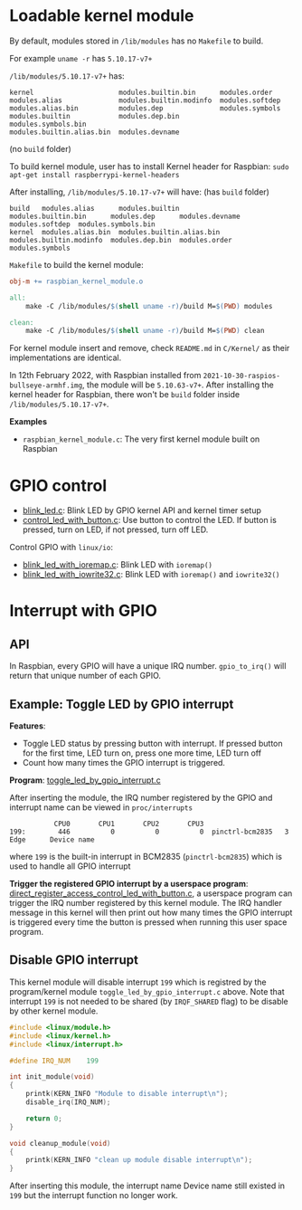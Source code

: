 # Loadable kernel module

By default, modules stored in ``/lib/modules`` has no ``Makefile`` to build.

For example ``uname -r`` has ``5.10.17-v7+``

``/lib/modules/5.10.17-v7+`` has:

```
kernel                     modules.builtin.bin      modules.order
modules.alias              modules.builtin.modinfo  modules.softdep
modules.alias.bin          modules.dep              modules.symbols
modules.builtin            modules.dep.bin          modules.symbols.bin
modules.builtin.alias.bin  modules.devname
```

(no ``build`` folder)

To build kernel module, user has to install Kernel header for Raspbian: ``sudo apt-get install raspberrypi-kernel-headers``

After installing, ``/lib/modules/5.10.17-v7+`` will have: (has ``build`` folder)

```
build   modules.alias      modules.builtin            modules.builtin.bin      modules.dep      modules.devname  modules.softdep  modules.symbols.bin
kernel  modules.alias.bin  modules.builtin.alias.bin  modules.builtin.modinfo  modules.dep.bin  modules.order    modules.symbols
```

``Makefile`` to build the kernel module:

```Makefile
obj-m += raspbian_kernel_module.o

all:
	make -C /lib/modules/$(shell uname -r)/build M=$(PWD) modules

clean:
	make -C /lib/modules/$(shell uname -r)/build M=$(PWD) clean
```    

For kernel module insert and remove, check ``README.md`` in ``C/Kernel/`` as their implementations are identical.

In 12th February 2022, with Raspbian installed from ``2021-10-30-raspios-bullseye-armhf.img``, the module will be ``5.10.63-v7+``. After installing the kernel header for Raspbian, there won't be ``build`` folder inside ``/lib/modules/5.10.17-v7+``.

**Examples**

* ``raspbian_kernel_module.c``: The very first kernel module built on Raspbian

# GPIO control

* [blink_led.c](blink_led.c): Blink LED by GPIO kernel API and kernel timer setup
* [control_led_with_button.c](control_led_with_button.c): Use button to control the LED. If button is pressed, turn on LED, if not pressed, turn off LED.

Control GPIO with ``linux/io``:

* [blink_led_with_ioremap.c](blink_led_with_ioremap.c): Blink LED with ``ioremap()``
* [blink_led_with_iowrite32.c](blink_led_with_iowrite32.c): Blink LED with ``ioremap()`` and ``iowrite32()``

# Interrupt with GPIO

## API

In Raspbian, every GPIO will have a unique IRQ number. ``gpio_to_irq()`` will return that unique number of each GPIO.

## Example: Toggle LED by GPIO interrupt

**Features**:

* Toggle LED status by pressing button with interrupt. If pressed button for the first time, LED turn on, press one more time, LED turn off
* Count how many times the GPIO interrupt is triggered.

**Program**: [toggle_led_by_gpio_interrupt.c](toggle_led_by_gpio_interrupt.c)

After inserting the module, the IRQ number registered by the GPIO and interrupt name can be viewed in ``proc/interrupts``

```
           CPU0       CPU1       CPU2       CPU3   
199:        446          0          0          0  pinctrl-bcm2835   3 Edge      Device name
```

where ``199`` is the built-in interrupt in BCM2835 (``pinctrl-bcm2835``) which is used to handle all GPIO interrupt

**Trigger the registered GPIO interrupt by a userspace program**: [direct_register_access_control_led_with_button.c](https://github.com/TranPhucVinh/Raspberry-Pi-C/blob/main/Physical%20layer/GPIO/direct_register_access_control_led_with_button.c), a userspace program can trigger the IRQ number registered by this kernel module. The IRQ handler message in this kernel will then print out how many times the GPIO interrupt is triggered every time the button is pressed when running this user space program.

## Disable GPIO interrupt 

This kernel module will disable interrupt ``199`` which is registred by the program/kernel module ``toggle_led_by_gpio_interrupt.c`` above. Note that interrupt ``199`` is not needed to be shared (by ``IRQF_SHARED`` flag) to be disable by other kernel module.

```c
#include <linux/module.h>
#include <linux/kernel.h>
#include <linux/interrupt.h>

#define IRQ_NUM    199

int init_module(void)
{
	printk(KERN_INFO "Module to disable interrupt\n");
	disable_irq(IRQ_NUM);

	return 0;
}

void cleanup_module(void)
{
	printk(KERN_INFO "clean up module disable interrupt\n");
}
```

After inserting this module, the interrupt name Device name still existed in ``199`` but the interrupt function no longer work.
